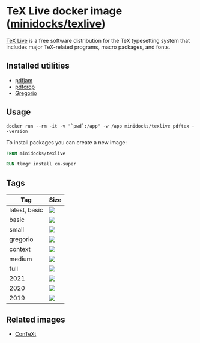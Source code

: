 TeX Live docker image ([minidocks/texlive](https://hub.docker.com/r/minidocks/texlive))
=======================================================================================

[TeX Live](https://www.tug.org/texlive/) is a free software distribution for the
TeX typesetting system that includes major TeX-related programs, macro packages,
and fonts.

Installed utilities
-------------------

-   [pdfjam](http://go.warwick.ac.uk/pdfjam)
-   [pdfcrop](http://pdfcrop.sourceforge.net/)
-   [Gregorio](http://gregorio-project.github.io/)

Usage
-----

```shell
docker run --rm -it -v "`pwd`:/app" -w /app minidocks/texlive pdftex --version
```

To install packages you can create a new image:

```dockerfile
FROM minidocks/texlive

RUN tlmgr install cm-super
```

Tags
----

| Tag           | Size                                                                            |
|---------------|---------------------------------------------------------------------------------|
| latest, basic | ![](https://img.shields.io/docker/image-size/minidocks/texlive/latest?style=flat-square&logo=docker&label=size)          |
| basic         | ![](https://img.shields.io/docker/image-size/minidocks/texlive/basic?style=flat-square&logo=docker&label=size)    |
| small         | ![](https://img.shields.io/docker/image-size/minidocks/texlive/small?style=flat-square&logo=docker&label=size)    |
| gregorio      | ![](https://img.shields.io/docker/image-size/minidocks/texlive/gregorio?style=flat-square&logo=docker&label=size) |
| context       | ![](https://img.shields.io/docker/image-size/minidocks/texlive/context?style=flat-square&logo=docker&label=size)  |
| medium        | ![](https://img.shields.io/docker/image-size/minidocks/texlive/medium?style=flat-square&logo=docker&label=size)   |
| full          | ![](https://img.shields.io/docker/image-size/minidocks/texlive/full?style=flat-square&logo=docker&label=size)     |
| 2021          | ![](https://img.shields.io/docker/image-size/minidocks/texlive/2021?style=flat-square&logo=docker&label=size)     |
| 2020          | ![](https://img.shields.io/docker/image-size/minidocks/texlive/2020?style=flat-square&logo=docker&label=size)     |
| 2019          | ![](https://img.shields.io/docker/image-size/minidocks/texlive/2019?style=flat-square&logo=docker&label=size)     |

Related images
--------------

-   [ConTeXt](https://github.com/minidocks/context)
